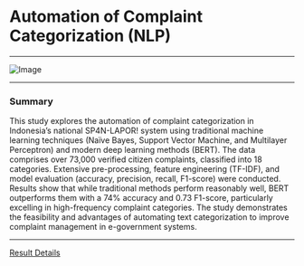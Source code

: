 # Automation of Complaint Categorization (NLP) 

---
![Image](https://github.com/user-attachments/assets/dc6bc868-8908-4549-8210-96ff4dd69f34)

---

### Summary
This study explores the automation of complaint categorization in Indonesia’s national SP4N-LAPOR! system using traditional machine learning techniques (Naïve Bayes, Support Vector Machine, and Multilayer Perceptron) and modern deep learning methods (BERT). The data comprises over 73,000 verified citizen complaints, classified into 18 categories. Extensive pre-processing, feature engineering (TF-IDF), and model evaluation (accuracy, precision, recall, F1-score) were conducted. Results show that while traditional methods perform reasonably well, BERT outperforms them with a 74% accuracy and 0.73 F1-score, particularly excelling in high-frequency complaint categories. The study demonstrates the feasibility and advantages of automating text categorization to improve complaint management in e-government systems.

---

[Result Details](https://github.com/alfian-mamab/NLP_Complaint_Data/blob/main/Autocategorization%20of%20Complaint%20Data%20(NLP).pdf)
